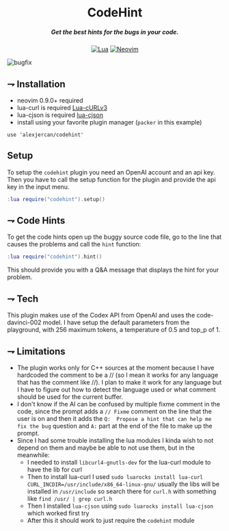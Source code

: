 <div align="center">

# CodeHint
##### Get the best hints for the bugs in your code.

[![Lua](https://img.shields.io/badge/Lua-blue.svg?style=for-the-badge&logo=lua)](http://www.lua.org)
[![Neovim](https://img.shields.io/badge/Neovim%200.9+-green.svg?style=for-the-badge&logo=neovim)](https://neovim.io)
</div>

![bugfix](https://i.imgur.com/Cl8hOJT.png)

## ⇁ Installation
* neovim 0.9.0+ required
* lua-curl is required [Lua-cURLv3](https://github.com/Lua-cURL/Lua-cURLv3)
* lua-cjson is required [lua-cjson](https://www.kyne.com.au/~mark/software/lua-cjson-manual.html)
* install using your favorite plugin manager (`packer` in this example)
```vim
use 'alexjercan/codehint'
```

## Setup

To setup the `codehint` plugin you need an OpenAI account and an api key. Then
you have to call the setup function for the plugin and provide the api key in
the input menu.

```lua
:lua require("codehint").setup()
```

## ⇁ Code Hints

To get the code hints open up the buggy source code file, go to the line that
causes the problems and call the `hint` function:

```lua
:lua require("codehint").hint()
```

This should provide you with a Q&A message that displays the hint for your problem.

## ⇁ Tech

This plugin makes use of the Codex API from OpenAI and uses the
code-davinci-002 model. I have setup the default parameters from the playground,
with 256 maximum tokens, a temperature of 0.5 and top_p of 1.

## ⇁ Limitations

* The plugin works only for C++ sources at the moment because I have hardcoded
  the comment to be a // (so I mean it works for any language that has the
  comment like //). I plan to make it work for any language but I have to
  figure out how to detect the language used or what comment should be used for
  the current buffer.
* I don't know if the AI can be confused by multiple fixme comment in the code,
  since the prompt adds a `// Fixme` comment on the line that the user is on
  and then it adds the `Q:  Propose a hint that can help me fix the bug`
  question and `A:` part at the end of the file to make up the prompt.
* Since I had some trouble installing the lua modules I kinda wish to not
  depend on them and maybe be able to not use them, but in the meanwhile:
    - I needed to install `libcurl4-gnutls-dev` for the lua-curl module to have
      the lib for curl
    - Then to install lua-curl I used `sudo luarocks install lua-curl
      CURL_INCDIR=/usr/include/x86_64-linux-gnu/` usually the libs will be
      installed in `/usr/include` so search there for `curl.h` with something
      like `find /usr/ | grep curl.h`
    - Then I installed `lua-cjson` using `sudo luarocks install lua-cjson`
      which worked first try
    - After this it should work to just require the `codehint` module
